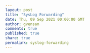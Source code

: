 ```yaml
---
layout: post
title: "SysLog Forwarding"
date: Thu, 09 Sep 2021 00:00:00 GMT
author: gvensan
comments: true
published: true
share: true
permalink: syslog-forwarding
---
```

